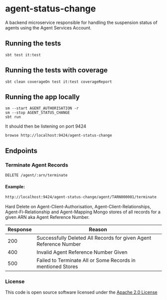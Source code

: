 # agent-status-change

A backend microservice responsible for handling the suspension status of agents using the Agent Services Account.

## Running the tests

    sbt test it:test

## Running the tests with coverage

    sbt clean coverageOn test it:test coverageReport

## Running the app locally

    sm --start AGENT_AUTHORISATION -r
    sm --stop AGENT_STATUS_CHANGE
    sbt run

It should then be listening on port 9424

    browse http://localhost:9424/agent-status-change

## Endpoints


### Terminate Agent Records
```markdown
DELETE /agent/:arn/terminate
```

#### Example:
```markdown
http://localhost:9424/agent-status-change/agent/TARN000001/terminate
```

Hard Delete on Agent-Client-Authorisation, Agent-Client-Relationships, Agent-Fi-Relationship and Agent-Mapping Mongo stores of all records for a given ARN aka Agent Reference Number. 

| Response | Reason |
| ---------| ------ |
| 200      |  Successfully Deleted All Records for given Agent Reference Number     |
| 400      |  Invalid Agent Reference Number Given      |
| 500      |  Failed to Terminate All or Some Records in mentioned Stores     |

### License


This code is open source software licensed under the [Apache 2.0 License]("http://www.apache.org/licenses/LICENSE-2.0.html")
